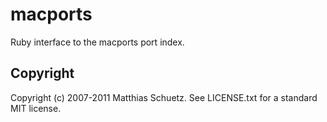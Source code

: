# macports

Ruby interface to the macports port index.

## Copyright

Copyright (c) 2007-2011 Matthias Schuetz. See LICENSE.txt for a standard MIT license.
